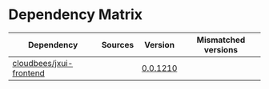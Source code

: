 # Dependency Matrix

Dependency | Sources | Version | Mismatched versions
---------- | ------- | ------- | -------------------
[cloudbees/jxui-frontend](https://github.com/cloudbees/jxui-frontend) |  | [0.0.1210](https://github.com/cloudbees/jxui-frontend/releases/tag/v0.0.1210) | 
